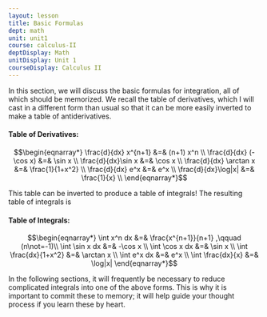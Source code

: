 ```yaml
---
layout: lesson
title: Basic Formulas
dept: math
unit: unit1
course: calculus-II
deptDisplay: Math
unitDisplay: Unit 1
courseDisplay: Calculus II
---
```


In this section, we will discuss the basic formulas for integration, all of which should be memorized. We recall the table of derivatives, which I will cast in a different form than usual so that it can be more easily inverted to make a table of antiderivatives.

#### Table of Derivatives:

$$\begin{eqnarray*}
\frac{d}{dx} x^{n+1} &=& (n+1) x^n \\
\frac{d}{dx} (-\cos x) &=& \sin x \\
\frac{d}{dx}\sin x &=& \cos x \\
\frac{d}{dx} \arctan x &=& \frac{1}{1+x^2} \\
\frac{d}{dx} e^x &=& e^x \\
\frac{d}{dx}\log|x| &=& \frac{1}{x} \\
\end{eqnarray*}$$

This table can be inverted to produce a table of integrals! The resulting table of integrals is 

#### Table of Integrals:

$$\begin{eqnarray*}
\int x^n dx &=& \frac{x^{n+1}}{n+1} ,\qquad (n\not=-1)\\
\int \sin x dx &=& -\cos x \\
\int \cos x dx &=& \sin x \\
\int \frac{dx}{1+x^2} &=& \arctan x \\
\int e^x dx &=& e^x \\
\int \frac{dx}{x} &=& \log|x| 
\end{eqnarray*}$$

In the following sections, it will frequently be necessary to reduce complicated integrals into one of the above forms. This is why it is important to commit these to memory; it will help guide your thought process if you learn these by heart. 
